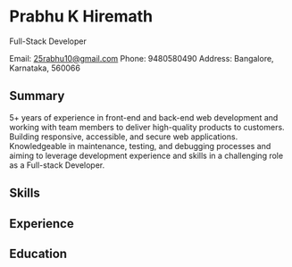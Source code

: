 # Prabhu K Hiremath

Full-Stack Developer

Email: 25rabhu10@gmail.com
Phone: 9480580490
Address: Bangalore, Karnataka, 560066

## Summary

5+ years of experience in front-end and back-end web development and working with team members to deliver high-quality products to customers. Building responsive, accessible, and secure web applications. Knowledgeable in maintenance, testing, and debugging processes and aiming to leverage development experience and skills in a challenging role as a Full-stack Developer.

## Skills

## Experience

## Education
